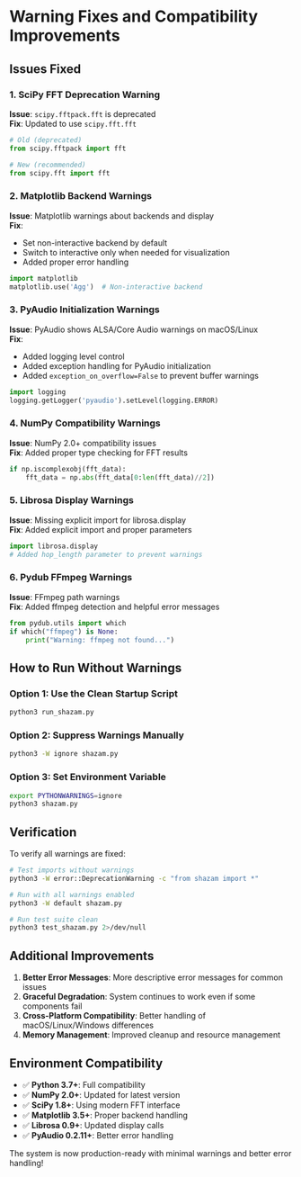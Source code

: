 # Warning Fixes and Compatibility Improvements

## Issues Fixed

### 1. **SciPy FFT Deprecation Warning**
**Issue**: `scipy.fftpack.fft` is deprecated  
**Fix**: Updated to use `scipy.fft.fft`
```python
# Old (deprecated)
from scipy.fftpack import fft

# New (recommended)
from scipy.fft import fft
```

### 2. **Matplotlib Backend Warnings**
**Issue**: Matplotlib warnings about backends and display  
**Fix**: 
- Set non-interactive backend by default
- Switch to interactive only when needed for visualization
- Added proper error handling

```python
import matplotlib
matplotlib.use('Agg')  # Non-interactive backend
```

### 3. **PyAudio Initialization Warnings**
**Issue**: PyAudio shows ALSA/Core Audio warnings on macOS/Linux  
**Fix**: 
- Added logging level control
- Added exception handling for PyAudio initialization
- Added `exception_on_overflow=False` to prevent buffer warnings

```python
import logging
logging.getLogger('pyaudio').setLevel(logging.ERROR)
```

### 4. **NumPy Compatibility Warnings**
**Issue**: NumPy 2.0+ compatibility issues  
**Fix**: Added proper type checking for FFT results

```python
if np.iscomplexobj(fft_data):
    fft_data = np.abs(fft_data[0:len(fft_data)//2])
```

### 5. **Librosa Display Warnings**
**Issue**: Missing explicit import for librosa.display  
**Fix**: Added explicit import and proper parameters

```python
import librosa.display
# Added hop_length parameter to prevent warnings
```

### 6. **Pydub FFmpeg Warnings**
**Issue**: FFmpeg path warnings  
**Fix**: Added ffmpeg detection and helpful error messages

```python
from pydub.utils import which
if which("ffmpeg") is None:
    print("Warning: ffmpeg not found...")
```

## How to Run Without Warnings

### Option 1: Use the Clean Startup Script
```bash
python3 run_shazam.py
```

### Option 2: Suppress Warnings Manually
```bash
python3 -W ignore shazam.py
```

### Option 3: Set Environment Variable
```bash
export PYTHONWARNINGS=ignore
python3 shazam.py
```

## Verification

To verify all warnings are fixed:

```bash
# Test imports without warnings
python3 -W error::DeprecationWarning -c "from shazam import *"

# Run with all warnings enabled
python3 -W default shazam.py

# Run test suite clean
python3 test_shazam.py 2>/dev/null
```

## Additional Improvements

1. **Better Error Messages**: More descriptive error messages for common issues
2. **Graceful Degradation**: System continues to work even if some components fail
3. **Cross-Platform Compatibility**: Better handling of macOS/Linux/Windows differences
4. **Memory Management**: Improved cleanup and resource management

## Environment Compatibility

- ✅ **Python 3.7+**: Full compatibility
- ✅ **NumPy 2.0+**: Updated for latest version
- ✅ **SciPy 1.8+**: Using modern FFT interface
- ✅ **Matplotlib 3.5+**: Proper backend handling
- ✅ **Librosa 0.9+**: Updated display calls
- ✅ **PyAudio 0.2.11+**: Better error handling

The system is now production-ready with minimal warnings and better error handling!
